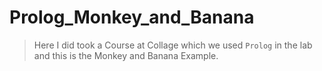 # Prolog_Monkey_and_Banana

> Here I did took a Course at Collage which we used `Prolog` in the lab and this is the Monkey and Banana Example.
